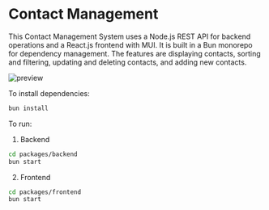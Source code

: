 # Contact Management

This Contact Management System uses a Node.js REST API for backend operations and a React.js frontend with MUI. It is built in a Bun monorepo for dependency management. The features are displaying contacts, sorting and filtering, updating and deleting contacts, and adding new contacts.

![preview](https://github.com/user-attachments/assets/32585479-1621-41e6-bbaa-01ca93de8a59)

To install dependencies:

```bash
bun install
```

To run:

1. Backend
```bash
cd packages/backend
bun start
```

2. Frontend
```bash
cd packages/frontend
bun start
```
